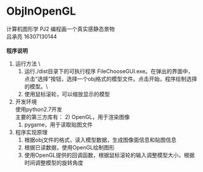 # ObjInOpenGL
计算机图形学 PJ2 编程画一个真实感静态景物 \
吕承亮 16307130144 \
\
**程序说明** 
1. 运行方法 \
    1) 运行./dist目录下的可执行程序 FileChooseGUI.exe。在弹出的界面中，点击“选择”按钮，选择一个obj格式的模型文件。点击开始，程序绘制选择的模型。\
    2) 使用鼠标滚轮，可以缩放显示的模型
2. 开发环境 \
    使用python2.7开发 \
    主要的第三方库有：
    2) OpenGL，用于渲染图像
    1) pygame，用于读取贴图文件
3. 程序实现原理
    1) 根据obj文件的格式，读入模型数据，生成图像面信息和贴图信息
    2) 根据已读数据，使用OpenGL绘制图形
    3) 使用OpenGL提供的回调函数，根据鼠标滚轮的输入调整模型大小，根据时间调整模型的旋转角度
